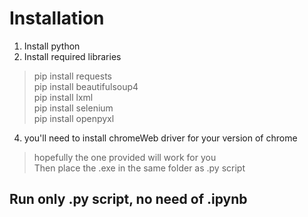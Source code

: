 # Installation
1. Install python
2. Install required libraries
> pip install requests\
> pip install beautifulsoup4\
> pip install lxml\
> pip install selenium\
> pip install openpyxl
4. you'll need to install chromeWeb driver for your version of chrome
> hopefully the one provided will work for you\
> Then place the .exe in the same folder as .py script

## Run only .py script, no need of .ipynb
